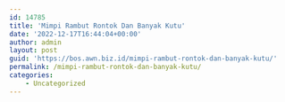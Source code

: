 ```yaml
---
id: 14785
title: 'Mimpi Rambut Rontok Dan Banyak Kutu'
date: '2022-12-17T16:44:04+00:00'
author: admin
layout: post
guid: 'https://bos.awn.biz.id/mimpi-rambut-rontok-dan-banyak-kutu/'
permalink: /mimpi-rambut-rontok-dan-banyak-kutu/
categories:
    - Uncategorized
---
```


